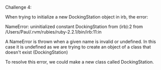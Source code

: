 Challenge 4:

When trying to initialize a new DockingStation object in irb, the error:

NameError: uninitialized constant DockingStation
	from (irb):2
	from /Users/Paul/.rvm/rubies/ruby-2.2.1/bin/irb:11:in <main>

A NameError is thrown when a given name is invalid or undefined.
In this case it is undefined as we are trying to create an object of a class that doesn't exist (DockingStation)

To resolve this error, we could make a new class called DockingStation.
